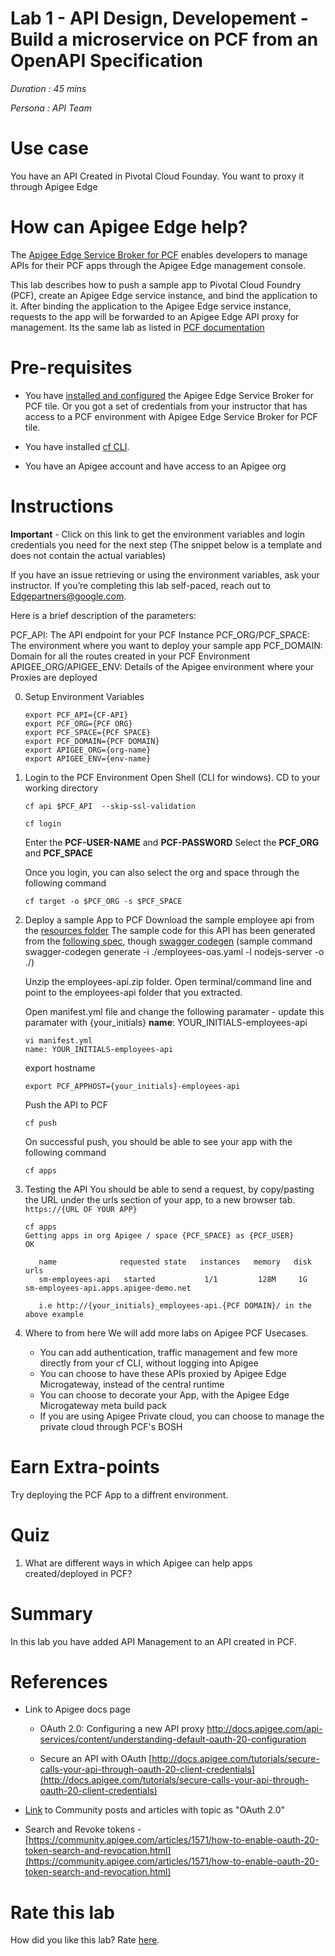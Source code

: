 # Lab 1 - API Design, Developement - Build a microservice on PCF from an OpenAPI Specification

*Duration : 45 mins*

*Persona : API Team*

# Use case

You have an API Created in Pivotal Cloud Founday. You want to proxy it through Apigee Edge

# How can Apigee Edge help?

The [Apigee Edge Service Broker for PCF](http://docs.pivotal.io/partners/apigee/index.html) enables developers to manage APIs for their PCF apps through the Apigee Edge management console.

This lab describes how to push a sample app to Pivotal Cloud Foundry (PCF), create an Apigee Edge service instance, and bind the application to it. After binding the application to the Apigee Edge service instance, requests to the app will be forwarded to an Apigee Edge API proxy for management. Its the same lab as listed in [PCF documentation](http://docs.pivotal.io/partners/apigee/proxying.html)

# Pre-requisites

* You have [installed and configured](http://docs.pivotal.io/partners/apigee/installing.html) the Apigee Edge Service Broker for PCF tile. Or you got a set of credentials from your instructor that has access to a PCF environment with Apigee Edge Service Broker for PCF tile. 

* You have installed [cf CLI](https://docs.cloudfoundry.org/cf-cli/install-go-cli.html).

* You have an Apigee account and have access to an Apigee org

# Instructions

**Important** - Click on this link to get the environment variables and login credentials you need for the next step (The snippet below is a template and does not contain the actual variables)

If you have an issue retrieving or using the environment variables, ask your instructor.  If you’re completing this lab self-paced, reach out to Edgepartners@google.com.

Here is a brief description of the parameters: 

PCF_API: The API endpoint for your PCF Instance
PCF_ORG/PCF_SPACE: The environment where you want to deploy your sample app
PCF_DOMAIN: Domain for all the routes created in your PCF Environment
APIGEE_ORG/APIGEE_ENV: Details of the Apigee environment where your Proxies are deployed


0. Setup Environment Variables
   ```
   export PCF_API={CF-API}
   export PCF_ORG={PCF ORG}
   export PCF_SPACE={PCF SPACE}
   export PCF_DOMAIN={PCF DOMAIN}
   export APIGEE_ORG={org-name}
   export APIGEE_ENV={env-name}
   ```

1. Login to the PCF Environment
    Open Shell (CLI for windows). CD to your working directory

    ```
    cf api $PCF_API  --skip-ssl-validation

    cf login
    ```
    Enter the **PCF-USER-NAME** and **PCF-PASSWORD**
    Select the **PCF_ORG** and **PCF_SPACE**

    Once you login, you can also select the org and space through the following command	
    ```
    cf target -o $PCF_ORG -s $PCF_SPACE
    ```


2. Deploy a sample App to PCF
    Download the sample employee api from the [resources folder](./resources/employees-api.zip)
	The sample code for this API has been generated from the [following spec](http://playground.apistudio.io/070cde0a-44f7-4e2c-8085-6e1020db7baf/spec), though [swagger codegen](https://github.com/swagger-api/swagger-codegen) (sample command swagger-codegen generate -i ./employees-oas.yaml -l nodejs-server -o ./)

    Unzip the employees-api.zip folder. Open terminal/command line and point to the employees-api folder that you extracted.
    
    Open manifest.yml file and change the following paramater - update this paramater with {your_initials} 
    **name**: YOUR_INITIALS-employees-api
    
    ```
    vi manifest.yml
    name: YOUR_INITIALS-employees-api
    ```

    export hostname
    ```
    export PCF_APPHOST={your_initials}-employees-api
    ```

    Push the API to PCF
    
    ```
    cf push
    ```
    
    On successful push, you should be able to see your app with the following command
    
    ```
    cf apps
    ```
    
    
	


4. Testing the API
    You should be able to send a request, by copy/pasting the URL under the urls section of your app, to a new browser tab. `https://{URL OF YOUR APP}`
    
    ```
    cf apps
    Getting apps in org Apigee / space {PCF_SPACE} as {PCF_USER}
    OK

	   name              requested state   instances   memory   disk   urls
	   sm-employees-api   started           1/1         128M     1G     sm-employees-api.apps.apigee-demo.net
	   
	   i.e http://{your_initials}_employees-api.{PCF DOMAIN}/ in the above example
    ```
    
5. Where to from here
    We will add more labs on Apigee PCF Usecases. 
    - You can add authentication, traffic management and few more directly from your cf CLI, without logging into Apigee
    - You can choose to have these APIs proxied by Apigee Edge Microgateway, instead of the central runtime
    - You can choose to decorate your App, with the Apigee Edge Microgateway meta build pack
    - If you are using Apigee Private cloud, you can choose to manage the private cloud through PCF's BOSH


# Earn Extra-points

Try deploying the PCF App to a diffrent environment.

# Quiz

1. What are different ways in which Apigee can help apps created/deployed in PCF?


# Summary

In this lab you have added API Management to an API created in PCF.

# References

* Link to Apigee docs page

    * OAuth 2.0: Configuring a new API proxy [http://docs.apigee.com/api-services/content/understanding-default-oauth-20-configuration ](http://docs.apigee.com/api-services/content/understanding-default-oauth-20-configuration)

    * Secure an API with OAuth [http://docs.apigee.com/tutorials/secure-calls-your-api-through-oauth-20-client-credentials](http://docs.apigee.com/tutorials/secure-calls-your-api-through-oauth-20-client-credentials) 

* [Link](https://community.apigee.com/topics/oauth+2.0.html) to Community posts and articles with topic as "OAuth 2.0" 

* Search and Revoke tokens - [https://community.apigee.com/articles/1571/how-to-enable-oauth-20-token-search-and-revocation.html](https://community.apigee.com/articles/1571/how-to-enable-oauth-20-token-search-and-revocation.html)

# Rate this lab

How did you like this lab? Rate [here](https://docs.google.com/forms/d/e/1FAIpQLSf048tEsGEfy6f6B0dd3ujg5MrkBgmcXKf9zVzgIubHtTEwnw/viewform?c=0&w=1).

